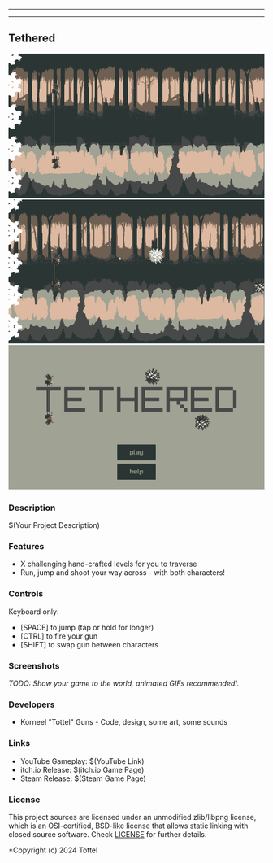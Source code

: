 -----------------------------------


-----------------------------------

## Tethered

![Tethered](screenshots/in_game_1.png "Tethered")
![Tethered](screenshots/in_game_2.png "Tethered")
![Tethered](screenshots/main_menu_1.png "Tethered")

### Description

$(Your Project Description)

### Features

 - X challenging hand-crafted levels for you to traverse
 - Run, jump and shoot your way across - with both characters!

### Controls

Keyboard only:
 - [SPACE] to jump (tap or hold for longer)
 - [CTRL] to fire your gun 
 - [SHIFT] to swap gun between characters

### Screenshots

_TODO: Show your game to the world, animated GIFs recommended!._

### Developers

 - Korneel "Tottel" Guns - Code, design, some art, some sounds

### Links

 - YouTube Gameplay: $(YouTube Link)
 - itch.io Release: $(itch.io Game Page)
 - Steam Release: $(Steam Game Page)

### License

This project sources are licensed under an unmodified zlib/libpng license, which is an OSI-certified, BSD-like license that allows static linking with closed source software. Check [LICENSE](LICENSE) for further details.

*Copyright (c) 2024 Tottel
